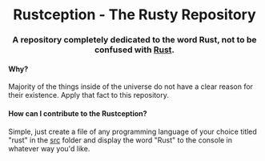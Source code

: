 <h1 align="center">Rustception - The Rusty Repository</h1>
<h3 align="center">A repository completely dedicated to the word Rust, not to be confused with <a href="https://github.com/rust-lang/rust">Rust</a>.</h3>

<h4>Why?</h4>
<p>Majority of the things inside of the universe do not have a clear reason for their existence. Apply that fact to this repository.</p>

<h4>How can I contribute to the Rustception?</h4>
<p>Simple, just create a file of any programming language of your choice titled "rust" in the <a href="https://github.com/devrusty/Rustception/tree/main/src">src</a> folder and display the word "Rust" to the console in whatever way you'd like.</p>